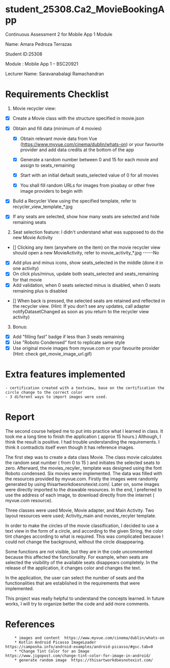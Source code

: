 # student_25308.Ca2_MovieBookingApp
Continuous Assessment 2 for Mobile App 1 Module 

Name: Amara Pedroza Terrazas

Student ID:25308

Module : Mobile App 1 – BSC20921

Lecturer Name: Saravanabalagi Ramachandran

# Requirements Checklist

1. Movie recycler view:

  - [x] Create a Movie class with the structure specified in movie.json
  
  - [x] Obtain and fill data (minimum of 4 movies)
  
    - [x] Obtain relevant movie data from Vue (https://www.myvue.com/cinema/dublin/whats-on) or your favourite provider and add data credits at the bottom of the app
    
    - [x] Generate a random number between 0 and 15 for each movie and assign to seats_remaining
    
    - [x] Start with an initial default seats_selected value of 0 for all movies
    
    - [x] You shall fill random URLs for images from pixabay or other free image providers to begin with
    
  - [x] Build a Recycler View using the specified template, refer to recycler_view_template_*.jpg
  
  - [x] If any seats are selected, show how many seats are selected and hide remaining seats
  
2. Seat selection feature:
I didn't understand what was supposed to do the new Movie Activity
  - [] Clicking any item (anywhere on the item) on the movie recycler view should open a new MovieActivity, refer to movie_activity_*.jpg -----No
  - [x]   Add plus and minus icons, show seats_selected in the middle (done it in one activity)
  - [x] On click plus/minus, update both seats_selected and seats_remaining for that movie
  - [x] Add validation, when 0 seats selected minus is disabled, when 0 seats remaining plus is disabled
  - []  When back is pressed, the selected seats are retained and reflected in the recycler view. (Hint: If you don’t see any updates, call adapter notifyDatasetChanged as soon as you return to the recycler view activity)
  
3. Bonus:
  - [x] Add "filling fast" badge if less than 3 seats remaining
  - [x] Use "Roboto Condensed" font to replicate same style
  - [x] Use original movie images from myvue.com or your favourite provider (Hint: check get_movie_image_url.gif)

# Extra features implemented
    - certification created with a textview, base on the certification the circle change to the correct color
    - 3 diferent ways to import images were used. 


# Report 

The second course helped me to put into practice what I learned in class. 
It took me a long time to finish the application ( approx 15 hours.) Although,  I think the result is positive. 
I had trouble understanding the requirements. I think it contradicts itself even though it has reference images. 

The first step was to create a data class Movie. The class movie calculates the random seat number ( from 0 to 15 ) and initiates the selected seats to zero. 
Afterward, the movies_recyler_ template was designed using the font Roboto condensed. 
Six movies were implemented. The data was filled with the resources provided by myvue.com. 
Firstly the images were randomly generated by using thisartworkdoesnotexist.com/. Later on, some images were directly imported to the drawable resources. In the end, I preferred to use the address of each image, to download directly from the internet ( myvue.com resource). 

Three classes were used Movie, Movie adapter, and Main Activity. Two layout resources were used; Activity_main and movies_recyler template.

In order to make the circles of the movie classification, I decided to use a text view in the form of a circle, and according to the given String, the color tint changes according to what is required. This was complicated because I could not change the background, without the circle disappearing. 

Some functions are not visible, but they are in the code uncommented because this affected the functionality. For example, when seats are selected the visibility of the available seats disappears completely. 
In the release of the application, it changes color and changes the text. 

In the application, the user can select the number of seats and the functionalities that are established in the requirements that were implemented. 

This project was really helpful to understand the concepts learned. In future works, I will try to organize better the code and add more comments. 



# References 
        * images and content  https://www.myvue.com/cinema/dublin/whats-on
        * Kotlin Android Picasso ImageLoader   https://camposha.info/android-examples/android-picasso/#gsc.tab=0
        * *Change Tint Color for an Image  https://www.jigopost.com/change-tint-color-for-image-in-android/
        * generate random image  https://thisartworkdoesnotexist.com/
       
